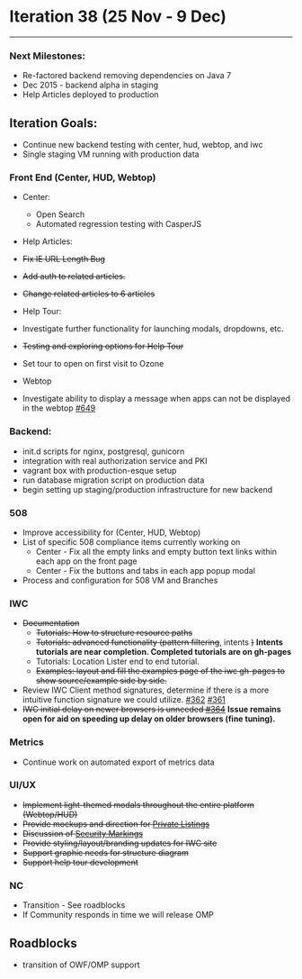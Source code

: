 # Iteration 38 (25 Nov - 9 Dec)

*** 
### Next Milestones:
* Re-factored backend removing dependencies on Java 7
* Dec 2015 - backend alpha in staging  
* Help Articles deployed to production

## Iteration Goals:
* Continue new backend testing with center, hud, webtop, and iwc
* Single staging VM running with production data

### Front End (Center, HUD, Webtop)

* Center:
  * Open Search
  * Automated regression testing with CasperJS

* Help Articles:
 * ~~Fix IE URL Length Bug~~
 * ~~Add auth to related articles.~~
 * ~~Change related articles to 6 articles~~ 

* Help Tour:
 * Investigate further functionality for launching modals, dropdowns, etc. 
 * ~~Testing and exploring options for Help Tour~~
 * Set tour to open on first visit to Ozone

* Webtop
 * Investigate ability to display a message when apps can not be displayed in the webtop  [#649](https://github.com/ozone-development/ozp-webtop/issues/649)

### Backend:
* init.d scripts for nginx, postgresql, gunicorn
* integration with real authorization service and PKI
* vagrant box with production-esque setup
* run database migration script on production data
* begin setting up staging/production infrastructure for new backend

### 508 
* Improve accessibility for (Center, HUD, Webtop)
* List of specific 508 compliance items currently working on
   * Center - Fix all the empty links and empty button text links within each app on the front page
   * Center - Fix the buttons and tabs in each app popup modal 
* Process and configuration for 508 VM and Branches 

### IWC
* ~~Documentation~~
    * ~~Tutorials: How to structure resource paths~~
    * ~~Tutorials: advanced functionality (pattern filtering~~, intents ~~)~~ **Intents tutorials are near completion. Completed tutorials are on gh-pages**
    * Tutorials: Location Lister end to end tutorial.
    * ~~Examples: layout and fill the examples page of the iwc gh-pages to show source/example side by side.~~
* Review IWC Client method signatures, determine if there is a more intuitive function signature we could utilize. [#362](https://github.com/ozone-development/ozp-iwc/issues/362) [#361](https://github.com/ozone-development/ozp-iwc/issues/361)
* ~~IWC initial delay on newer browsers is unneeded [#364](https://github.com/ozone-development/ozp-iwc/issues/364)~~ **Issue remains open for aid on speeding up delay on older browsers (fine tuning).**

### Metrics
* Continue work on automated export of metrics data

### UI/UX
* ~~Implement light-themed modals throughout the entire platform (Webtop/HUD)~~
* ~~Provide mockups and direction for [Private Listings](https://github.com/ozone-development/ozp-center/issues/447)~~
* ~~Discussion of [Security Markings](https://github.com/ozone-development/ozp-center/issues/448)~~
* ~~Provide styling/layout/branding updates for IWC site~~
* ~~Support graphic needs for structure diagram~~
* ~~Support help tour development~~

### NC
* Transition - See roadblocks
* If Community responds in time we will release OMP
  
## Roadblocks
* transition of OWF/OMP support 
